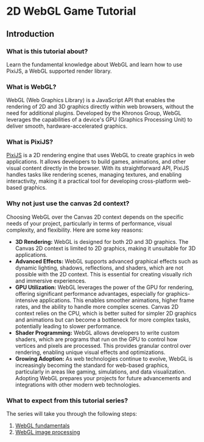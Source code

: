 # 2D WebGL Game Tutorial

## Introduction

### What is this tutorial about?

Learn the fundamental knowledge about WebGL and learn how to use PixiJS, a WebGL supported render library.

### What is WebGL?

WebGL (Web Graphics Library) is a JavaScript API that enables the rendering of 2D and 3D graphics directly within web browsers, without the need for additional plugins. Developed by the Khronos Group, WebGL leverages the capabilities of a device's GPU (Graphics Processing Unit) to deliver smooth, hardware-accelerated graphics. 

### What is PixiJS?

[PixiJS](https://pixijs.com/) is a 2D rendering engine that uses WebGL to create graphics in web applications. It allows developers to build games, animations, and other visual content directly in the browser. With its straightforward API, PixiJS handles tasks like rendering scenes, managing textures, and enabling interactivity, making it a practical tool for developing cross-platform web-based graphics.

### Why not just use the canvas 2d context?

Choosing WebGL over the Canvas 2D context depends on the specific needs of your project, particularly in terms of performance, visual complexity, and flexibility. Here are some key reasons:

* **3D Rendering:** WebGL is designed for both 2D and 3D graphics. The Canvas 2D context is limited to 2D graphics, making it unsuitable for 3D applications.
* **Advanced Effects:** WebGL supports advanced graphical effects such as dynamic lighting, shadows, reflections, and shaders, which are not possible with the 2D context. This is essential for creating visually rich and immersive experiences.
* **GPU Utilization:** WebGL leverages the power of the GPU for rendering, offering significant performance advantages, especially for graphics-intensive applications. This enables smoother animations, higher frame rates, and the ability to handle more complex scenes. Canvas 2D context relies on the CPU, which is better suited for simpler 2D graphics and animations but can become a bottleneck for more complex tasks, potentially leading to slower performance.
* **Shader Programming:** WebGL allows developers to write custom shaders, which are programs that run on the GPU to control how vertices and pixels are processed. This provides granular control over rendering, enabling unique visual effects and optimizations.
* **Growing Adoption:** As web technologies continue to evolve, WebGL is increasingly becoming the standard for web-based graphics, particularly in areas like gaming, simulations, and data visualization. Adopting WebGL prepares your projects for future advancements and integrations with other modern web technologies.

### What to expect from this tutorial series?

The series will take you through the following steps:
1. [WebGL fundamentals](./webgl-funamentals.md)
2. [WebGL image processing](./webgl-image-processing.md)
